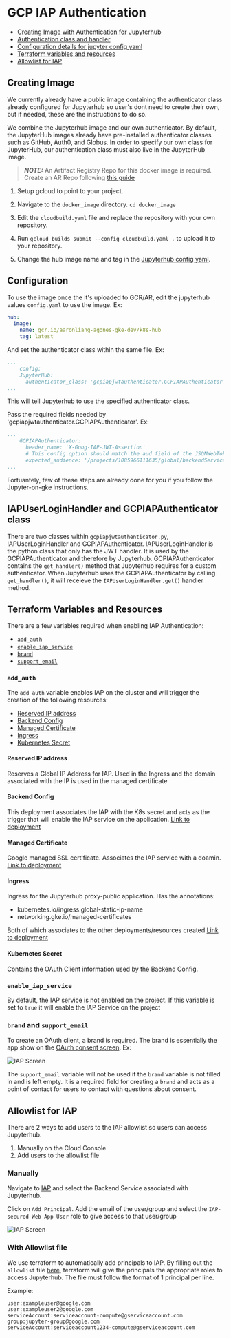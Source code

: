 # GCP IAP Authentication

- [Creating Image with Authentication for Jupyterhub](#creating-image)
- [Authentication class and handler](#iapuserloginhandler-and-gcpiapauthenticator-class)
- [Configuration details for jupyter config yaml](#configuration)
- [Terraform variables and resources](#terraform-variables-and-resources)
- [Allowlist for IAP](#allowlist-for-iap)

## Creating Image

We currently already have a public image containing the authenticator class already configured for Jupyterhub so user's dont need to create their own, but if needed, these are the instructions to do so.

We combine the Jupyterhub image and our own authenticator. By default, the JupyterHub images already have pre-installed authenticator classes such as GitHub, Auth0, and Globus. In order to specify our own class for JupyterHub, our authentication class must also live in the JupyterHub image.

> **_NOTE:_** An Artifact Registry Repo for this docker image is required. Create an AR Repo following [this guide](https://cloud.google.com/artifact-registry/docs/repositories/create-repos)

1. Setup gcloud to point to your project.

2. Navigate to the `docker_image` directory. `cd docker_image`

3. Edit the `cloudbuild.yaml` file and replace the repository with your own repository.

4. Run `gcloud builds submit --config cloudbuild.yaml .` to upload it to your repository.

5. Change the hub image name and tag in the [Jupyterhub config yaml](https://github.com/GoogleCloudPlatform/ai-on-gke/blob/main/jupyter-on-gke/jupyter_config/config-selfauth.yaml#L13).

## Configuration

To use the image once the it's uploaded to GCR/AR, edit the jupyterhub values `config.yaml` to use the image. Ex:

```yaml
hub:
  image: 
    name: gcr.io/aaronliang-agones-gke-dev/k8s-hub
    tag: latest
```

And set the authenticator class within the same file. Ex:

```yaml
...
    config: 
    JupyterHub:
      authenticator_class: 'gcpiapjwtauthenticator.GCPIAPAuthenticator'
...
```

This will tell Jupyterhub to use the specified authenticator class.

Pass the required fields needed by 'gcpiapjwtauthenticator.GCPIAPAuthenticator'. Ex:

```yaml
...
    GCPIAPAuthenticator: 
      header_name: 'X-Goog-IAP-JWT-Assertion'
      # This config option should match the aud field of the JSONWebToken. Required. 
      expected_audience: '/projects/1085966111635/global/backendServices/8415836356342891701'
...
```

Fortuantely, few of these steps are already done for you if you follow the Jupyter-on-gke instructions.

## IAPUserLoginHandler and GCPIAPAuthenticator class

There are two classes within `gcpiapjwtauthenticator.py`, IAPUserLoginHandler and GCPIAPAuthenticator.
IAPUserLoginHandler is the python class that only has the JWT handler. It is used by the GCPIAPAuthenticator and therefore by Jupyterhub.
GCPIAPAuthenticator contains the `get_handler()` method that Jupyterhub requires for a custom authenticator. When Jupyterhub uses the GCPIAPAuthenticator by calling `get_handler()`, it will receieve the `IAPUserLoginHandler.get()` handler method.

## Terraform Variables and Resources

There are a few variables required when enabling IAP Authentication:

* [`add_auth`](#add_auth)
* [`enable_iap_service`](#enable_iap_service)
* [`brand`](#brand-and-support_email)
* [`support_email`](#brand-and-support_email)

### `add_auth`

The `add_auth` variable enables IAP on the cluster and will trigger the creation of the following resources:

* [Reserved IP address](#reserved-ip-address)
* [Backend Config](#backend-config)
* [Managed Certificate](#managed-certificate)
* [Ingress](#ingress)
* [Kubernetes Secret](#kubernetes-secret)

#### Reserved IP address

Reserves a Global IP Address for IAP. Used in the Ingress and the domain associated with the IP is used in the managed certificate

#### Backend Config

This deployment associates the IAP with the K8s secret and acts as the trigger that will enable the IAP service on the application.
[Link to deployment](https://github.com/GoogleCloudPlatform/ai-on-gke/blob/main/jupyter-on-gke/iap_module/deployments/backend-config.yaml)

#### Managed Certificate

Google managed SSL certificate. Associates the IAP service with a doamin.
[Link to deployment](https://github.com/GoogleCloudPlatform/ai-on-gke/blob/main/jupyter-on-gke/iap_module/deployments/managed-cert.yaml)

#### Ingress

Ingress for the Jupyterhub proxy-public application. Has the annotations:

- kubernetes.io/ingress.global-static-ip-name
- networking.gke.io/managed-certificates

Both of which associates to the other deployments/resources created
[Link to deployment](https://github.com/GoogleCloudPlatform/ai-on-gke/blob/main/jupyter-on-gke/iap_module/deployments/static-ingress.yaml)

#### Kubernetes Secret

Contains the OAuth Client information used by the Backend Config.

### `enable_iap_service`

By default, the IAP service is not enabled on the project. If this variable is set to `true` it will enable the IAP Service on the project

### `brand` and `support_email`

To create an OAuth client, a brand is required. The brand is essentially the app show on the [OAuth consent screen](https://console.cloud.google.com/apis/credentials/consent). Ex:

![IAP Screen](../images/brand_screenshot.png)

The `support_email` variable will not be used if the `brand` variable is not filled in and is left empty. It is a required field for creating a `brand` and acts as a point of contact for users to contact with questions about consent.

## Allowlist for IAP

There are 2 ways to add users to the IAP allowlist so users can access Jupyterhub.

1. Manually on the Cloud Console
2. Add users to the allowlist file

### Manually

Navigate to [IAP](https://console.cloud.google.com/security/iap) and select the Backend Service associated with Jupyterhub.

Click on `Add Principal`. Add the email of the user/group and select the `IAP-secured Web App User` role to give access to that user/group

![IAP Screen](../images/IAP_screenshot.png)

### With Allowlist file

We use terraform to automatically add principals to IAP. By filling out the `allowlist` file [here](https://github.com/GoogleCloudPlatform/ai-on-gke/blob/main/jupyter-on-gke/allowlist), terraform will give the principals the appropriate roles to access Jupyterhub. The file must follow the format of 1 principal per line.

Example:

```unset
user:exampleuser@google.com
user:exampleuser2@google.com
serviceAccount:serviceaccount-compute@gserviceaccount.com
group:jupyter-group@google.com
serviceAccount:serviceaccount1234-compute@gserviceaccount.com
```

